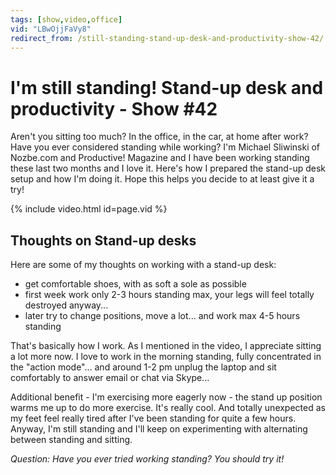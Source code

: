 ```yaml
---
tags: [show,video,office]
vid: "LBwOjjFaVy8"
redirect_from: /still-standing-stand-up-desk-and-productivity-show-42/
---
```


# I'm still standing! Stand-up desk and productivity - Show #42

Aren't you sitting too much? In the office, in the car, at home after work? Have you ever considered standing while working? I'm Michael Sliwinski of Nozbe.com and Productive! Magazine and I have been working standing these last two months and I love it. Here's how I prepared the stand-up desk setup and how I'm doing it. Hope this helps you decide to at least give it a try!

{% include video.html id=page.vid %}

<!--More-->

## Thoughts on Stand-up desks

Here are some of my thoughts on working with a stand-up desk:

  * get comfortable shoes, with as soft a sole as possible
  * first week work only 2-3 hours standing max, your legs will feel totally destroyed anyway...
  * later try to change positions, move a lot... and work max 4-5 hours standing

That's basically how I work. As I mentioned in the video, I appreciate sitting a lot more now. I love to work in the morning standing, fully concentrated in the "action mode"... and around 1-2 pm unplug the laptop and sit comfortably to answer email or chat via Skype...

Additional benefit - I'm exercising more eagerly now - the stand up position warms me up to do more exercise. It's really cool. And totally unexpected as my feet feel really tired after I've been standing for quite a few hours. Anyway, I'm still standing and I'll keep on experimenting with alternating between standing and sitting.

_Question:_ _Have you ever tried working standing? You should try it!_



[n]: https://michael.gratis/nozbe